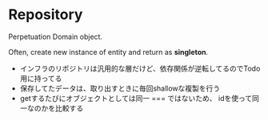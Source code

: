 # Repository

Perpetuation Domain object.

Often, create new instance of entity and return as **singleton**.

- インフラのリポジトリは汎用的な層だけど、依存関係が逆転してるのでTodo用に持ってる
- 保存してたデータは、取り出すときに毎回shallowな複製を行う
- getするたびにオブジェクトとしては同一 === ではないため、 idを使って同一なのかを比較する